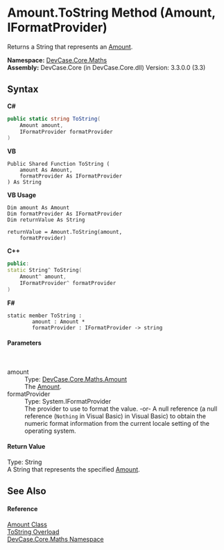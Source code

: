 # Amount.ToString Method (Amount, IFormatProvider)
 

Returns a String that represents an <a href="T_DevCase_Core_Maths_Amount">Amount</a>.

**Namespace:**&nbsp;<a href="N_DevCase_Core_Maths">DevCase.Core.Maths</a><br />**Assembly:**&nbsp;DevCase.Core (in DevCase.Core.dll) Version: 3.3.0.0 (3.3)

## Syntax

**C#**<br />
``` C#
public static string ToString(
	Amount amount,
	IFormatProvider formatProvider
)
```

**VB**<br />
``` VB
Public Shared Function ToString ( 
	amount As Amount,
	formatProvider As IFormatProvider
) As String
```

**VB Usage**<br />
``` VB Usage
Dim amount As Amount
Dim formatProvider As IFormatProvider
Dim returnValue As String

returnValue = Amount.ToString(amount, 
	formatProvider)
```

**C++**<br />
``` C++
public:
static String^ ToString(
	Amount^ amount, 
	IFormatProvider^ formatProvider
)
```

**F#**<br />
``` F#
static member ToString : 
        amount : Amount * 
        formatProvider : IFormatProvider -> string 

```


#### Parameters
&nbsp;<dl><dt>amount</dt><dd>Type: <a href="T_DevCase_Core_Maths_Amount">DevCase.Core.Maths.Amount</a><br />The <a href="T_DevCase_Core_Maths_Amount">Amount</a>.</dd><dt>formatProvider</dt><dd>Type: System.IFormatProvider<br />The provider to use to format the value. -or- A null reference (a null reference (`Nothing` in Visual Basic) in Visual Basic) to obtain the numeric format information from the current locale setting of the operating system.</dd></dl>

#### Return Value
Type: String<br />A String that represents the specified <a href="T_DevCase_Core_Maths_Amount">Amount</a>.

## See Also


#### Reference
<a href="T_DevCase_Core_Maths_Amount">Amount Class</a><br /><a href="Overload_DevCase_Core_Maths_Amount_ToString">ToString Overload</a><br /><a href="N_DevCase_Core_Maths">DevCase.Core.Maths Namespace</a><br />